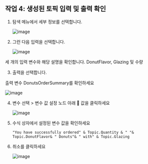 ## 작업 4: 생성된 토픽 입력 및 출력 확인

1. 탐색 메뉴에서 세부 정보를 선택합니다.

   ![image](https://github.com/user-attachments/assets/3059c556-1002-46e8-bac4-6ee6748f6b90)

2. 그런 다음 입력을 선택합니다.
   
   ![image](https://github.com/user-attachments/assets/fd3f8050-24c1-46ab-874b-167b89823104)

세 개의 입력 변수와 해당 설명을 확인합니다.
DonutFlavor, Glazing 및 수량

3. 출력을 선택합니다.

출력 변수 DonutsOrderSummary를 확인하세요

   ![image](https://github.com/user-attachments/assets/415d1957-1c4c-4c38-a979-abd566eef71f)

4. 변수 선택 > 변수 값 설정 노드 아래  값을 클릭하세요

   ![image](https://github.com/user-attachments/assets/8e77bf33-7ebe-4435-8e64-a4250b8be08e)

5. 수식 상자에서 설정된 변수 값을 확인하세요

   ```
   "You have successfully ordered" & Topic.Quantity & " "& Topic.DonutFlavor& " Donuts"& " with" & Topic.Glazing
   ```
6. 취소를 클릭하세요

   ![image](https://github.com/user-attachments/assets/708bb8c8-df0c-46f7-b89f-c24935938e97)


